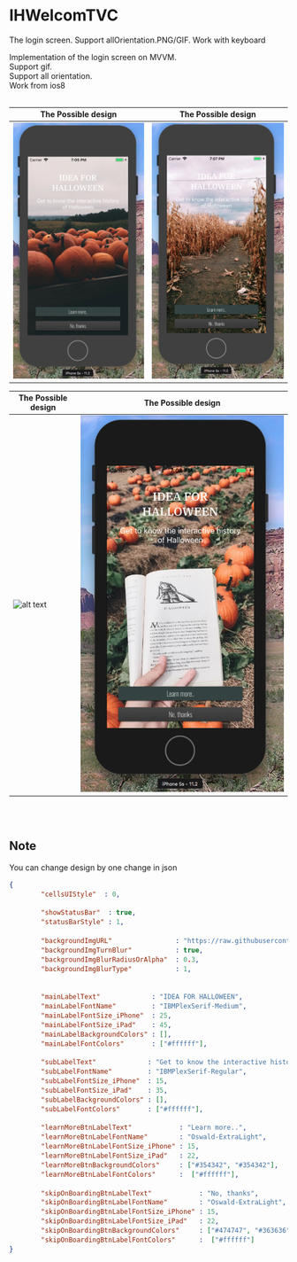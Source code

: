 # IHWelcomTVC
The login screen. Support allOrientation.PNG/GIF. Work with keyboard



Implementation of the login screen on MVVM. <br>
Support gif.<br>
Support all orientation.<br>
Work from ios8<br><br>

| The Possible design  | The Possible design |
| ------------- | ------------- |
| ![alt text](https://raw.githubusercontent.com/m1a7/IHWelcomTVC/master/Screenshots/iphone5_1.png) | ![alt text](https://raw.githubusercontent.com/m1a7/IHWelcomTVC/master/Screenshots/iphone5_2.png) |



| The Possible design  | The Possible design |
| ------------- | ------------- |
| ![alt text](https://raw.githubusercontent.com/m1a7/IHWelcomTVC/master/Screenshots/iphone5_gif1.gif) | ![alt text](https://raw.githubusercontent.com/m1a7/IHWelcomTVC/master/Screenshots/iphone5_3.png) |


<br><br>

## Note

You can change design by  one change in json

```json
{
        "cellsUIStyle"  : 0,

        "showStatusBar"  : true,
        "statusBarStyle" : 1,
        
        "backgroundImgURL"                : "https://raw.githubusercontent.com/m1a7/IHWelcomTVC/master/IHWelcomTVC/Images/Halloween/GIF/10GIF.gif",
        "backgroundImgTurnBlur"           : true,
        "backgroundImgBlurRadiusOrAlpha"  : 0.3,
        "backgroundImgBlurType"           : 1,
    
    
        "mainLabelText"             : "IDEA FOR HALLOWEEN",
        "mainLabelFontName"         : "IBMPlexSerif-Medium",
        "mainLabelFontSize_iPhone"  : 25,
        "mainLabelFontSize_iPad"    : 45,
        "mainLabelBackgroundColors" : [],
        "mainLabelFontColors"       : ["#ffffff"],
    
        "subLabelText"             : "Get to know the interactive history of Halloween",
        "subLabelFontName"         : "IBMPlexSerif-Regular",
        "subLabelFontSize_iPhone"  : 15,
        "subLabelFontSize_iPad"    : 35,
        "subLabelBackgroundColors" : [],
        "subLabelFontColors"       : ["#ffffff"],
    
        "learnMoreBtnLabelText"            : "Learn more..",
        "learnMoreBtnLabelFontName"        : "Oswald-ExtraLight",
        "learnMoreBtnLabelFontSize_iPhone" : 15,
        "learnMoreBtnLabelFontSize_iPad"   : 22,
        "learnMoreBtnBackgroundColors"     : ["#354342", "#354342"],
        "learnMoreBtnLabelFontColors"      :  ["#ffffff"],

        "skipOnBoardingBtnLabelText"            : "No, thanks",
        "skipOnBoardingBtnLabelFontName"        : "Oswald-ExtraLight",
        "skipOnBoardingBtnLabelFontSize_iPhone" : 15,
        "skipOnBoardingBtnLabelFontSize_iPad"   : 22,
        "skipOnBoardingBtnBackgroundColors"     : ["#474747", "#363636"],
        "skipOnBoardingBtnLabelFontColors"      :  ["#ffffff"]
}

```
<br>


